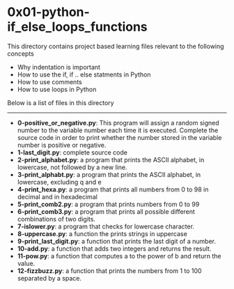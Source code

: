 # 0x01-python-if_else_loops_functions

This directory contains project based learning files relevant to the following concepts
- Why indentation is important
- How to use the if, if .. else statments in Python
- How to use comments
- How to use loops in Python

Below is a list of files in this directory

---

- **0-positive_or_negative.py**: This program will assign a random signed number to the variable number each time it is executed. Complete the source code in order to print whether the number stored in the variable number is positive or negative.
- **1-last_digit.py**: complete source code
- **2-print_alphabet.py**:  a program that prints the ASCII alphabet, in lowercase, not followed by a new line.
- **3-print_alphabt.py**: a program that prints the ASCII alphabet, in lowercase, excluding q and e
- **4-print_hexa.py**: a program that prints all numbers from 0 to 98 in decimal and in hexadecimal
- **5-print_comb2.py**: a program that prints numbers from 0 to 99
- **6-print_comb3.py**: a program that prints all possible different combinations of two digits.
- **7-islower.py**: a program that checks for lowercase character.
- **8-uppercase.py**: a function the prints strings in uppercase
- **9-print_last_digit.py**: a function that prints the last digit of a number.
- **10-add.py**: a function that adds two integers and returns the result.
- **11-pow.py**: a function that computes a to the power of b and return the value.
- **12-fizzbuzz.py**:  a function that prints the numbers from 1 to 100 separated by a space.
